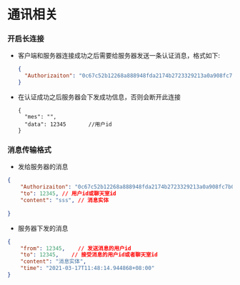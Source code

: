 # 通讯相关



### 开启长连接

- 客户端和服务器连接成功之后需要给服务器发送一条认证消息，格式如下:

  ```json
  {
  	"Authorizaiton": "0c67c52b12268a888948fda2174b2723329213a0a908fc7b07bc73fb947b1df5",
  }
  ```

- 在认证成功之后服务器会下发成功信息，否则会断开此连接

  ```
  {
  	"mes": "",
  	"data": 12345		//用户id
  }
  ```

  

### 消息传输格式

- 发给服务器的消息

```json
{
    "Authorizaiton": "0c67c52b12268a888948fda2174b2723329213a0a908fc7b07bc73fb947b1df5",
    "to": 12345, // 用户id或聊天室id
    "content": "sss", // 消息实体
  
}
```

- 服务器下发的消息

```json
{
    "from": 12345,    // 发送消息的用户id
    "to": 12345,    // 接受消息的用户id或者聊天室id
    "content": "消息实体",
    "time": "2021-03-17T11:48:14.944868+08:00"
}
```
